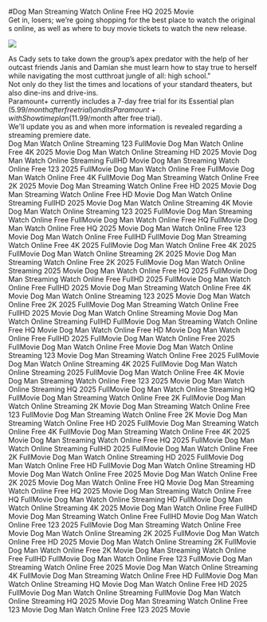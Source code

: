 #Dog Man Streaming Watch Online Free HQ 2025 Movie  
Get in, losers; we’re going shopping for the best place to watch the original s online, as well as where to buy movie tickets to watch the new release.  
  
[![](https://i.imgur.com/qSNzIqt.png)](https://movie.rssnews.media/cvOedac.php)  
  
As Cady sets to take down the group’s apex predator with the help of her outcast friends Janis and Damian she must learn how to stay true to herself while navigating the most cutthroat jungle of all: high school."  
Not only do they list the times and locations of your standard theaters, but also dine-ins and drive-ins.  
Paramount+ currently includes a 7-day free trial for its Essential plan ($5.99/month after free trial) and its Paramount+ with Showtime plan ($11.99/month after free trial).  
We'll update you as and when more information is revealed regarding a streaming premiere date.  
Dog Man Watch Online Streaming 123 FullMovie
Dog Man Watch Online Free 4K 2025 Movie
Dog Man Watch Online Streaming HD 2025 Movie
Dog Man Watch Online Streaming FullHD Movie
Dog Man Streaming Watch Online Free 123 2025 FullMovie
Dog Man Watch Online Free FullMovie
Dog Man Watch Online Free 4K FullMovie
Dog Man Streaming Watch Online Free 2K 2025 Movie
Dog Man Streaming Watch Online Free HD 2025 Movie
Dog Man Streaming Watch Online Free HD Movie
Dog Man Watch Online Streaming FullHD 2025 Movie
Dog Man Watch Online Streaming 4K Movie
Dog Man Watch Online Streaming 123 2025 FullMovie
Dog Man Streaming Watch Online Free FullMovie
Dog Man Watch Online Free HQ FullMovie
Dog Man Watch Online Free HQ 2025 Movie
Dog Man Watch Online Free 123 Movie
Dog Man Watch Online Free FullHD FullMovie
Dog Man Streaming Watch Online Free 4K 2025 FullMovie
Dog Man Watch Online Free 4K 2025 FullMovie
Dog Man Watch Online Streaming 2K 2025 Movie
Dog Man Streaming Watch Online Free 2K 2025 FullMovie
Dog Man Watch Online Streaming 2025 Movie
Dog Man Watch Online Free HQ 2025 FullMovie
Dog Man Streaming Watch Online Free FullHD 2025 FullMovie
Dog Man Watch Online Free FullHD 2025 Movie
Dog Man Streaming Watch Online Free 4K Movie
Dog Man Watch Online Streaming 123 2025 Movie
Dog Man Watch Online Free 2K 2025 FullMovie
Dog Man Streaming Watch Online Free FullHD 2025 Movie
Dog Man Watch Online Streaming Movie
Dog Man Watch Online Streaming FullHD FullMovie
Dog Man Streaming Watch Online Free HQ Movie
Dog Man Watch Online Free HD Movie
Dog Man Watch Online Free FullHD 2025 FullMovie
Dog Man Watch Online Free 2025 FullMovie
Dog Man Watch Online Free Movie
Dog Man Watch Online Streaming 123 Movie
Dog Man Streaming Watch Online Free 2025 FullMovie
Dog Man Watch Online Streaming 4K 2025 FullMovie
Dog Man Watch Online Streaming 2025 FullMovie
Dog Man Watch Online Free 4K Movie
Dog Man Streaming Watch Online Free 123 2025 Movie
Dog Man Watch Online Streaming HQ 2025 FullMovie
Dog Man Watch Online Streaming HQ FullMovie
Dog Man Streaming Watch Online Free 2K FullMovie
Dog Man Watch Online Streaming 2K Movie
Dog Man Streaming Watch Online Free 123 FullMovie
Dog Man Streaming Watch Online Free 2K Movie
Dog Man Streaming Watch Online Free HD 2025 FullMovie
Dog Man Streaming Watch Online Free 4K FullMovie
Dog Man Streaming Watch Online Free 4K 2025 Movie
Dog Man Streaming Watch Online Free HQ 2025 FullMovie
Dog Man Watch Online Streaming FullHD 2025 FullMovie
Dog Man Watch Online Free 2K FullMovie
Dog Man Watch Online Streaming HD 2025 FullMovie
Dog Man Watch Online Free HD FullMovie
Dog Man Watch Online Streaming HD Movie
Dog Man Watch Online Free 2025 Movie
Dog Man Watch Online Free 2K 2025 Movie
Dog Man Watch Online Free HQ Movie
Dog Man Streaming Watch Online Free HQ 2025 Movie
Dog Man Streaming Watch Online Free HQ FullMovie
Dog Man Watch Online Streaming HD FullMovie
Dog Man Watch Online Streaming 4K 2025 Movie
Dog Man Watch Online Free FullHD Movie
Dog Man Streaming Watch Online Free FullHD Movie
Dog Man Watch Online Free 123 2025 FullMovie
Dog Man Streaming Watch Online Free Movie
Dog Man Watch Online Streaming 2K 2025 FullMovie
Dog Man Watch Online Free HD 2025 Movie
Dog Man Watch Online Streaming 2K FullMovie
Dog Man Watch Online Free 2K Movie
Dog Man Streaming Watch Online Free FullHD FullMovie
Dog Man Watch Online Free 123 FullMovie
Dog Man Streaming Watch Online Free 2025 Movie
Dog Man Watch Online Streaming 4K FullMovie
Dog Man Streaming Watch Online Free HD FullMovie
Dog Man Watch Online Streaming HQ Movie
Dog Man Watch Online Free HD 2025 FullMovie
Dog Man Watch Online Streaming FullMovie
Dog Man Watch Online Streaming HQ 2025 Movie
Dog Man Streaming Watch Online Free 123 Movie
Dog Man Watch Online Free 123 2025 Movie